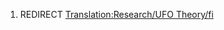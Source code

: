 1.  REDIRECT [Translation:Research/UFO
    Theory/fi](Translation:Research/UFO_Theory/fi "wikilink")